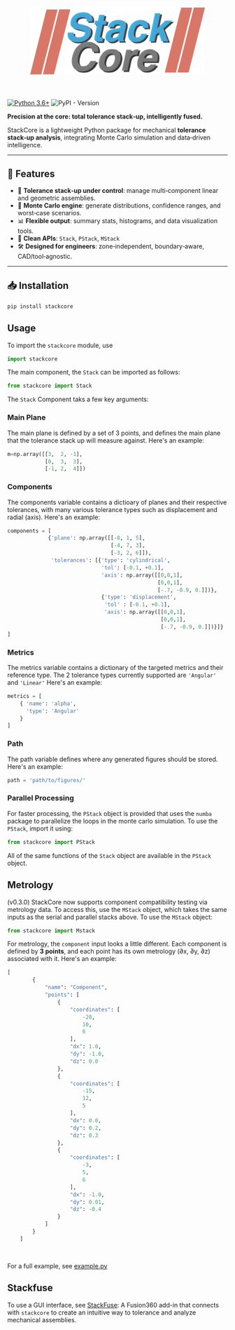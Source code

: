 <h1 align="center">
<img src="https://raw.githubusercontent.com/astarryknight/stackcore/6d82c44462fd27b4d81cc284fd7121e8935151ec/res/logo2.png" width="400">

</h1><br>

[![Python
3.6+](https://img.shields.io/badge/python-3.9-blue.svg)](https://www.python.org/downloads/release/python-360/)
![PyPI - Version](https://img.shields.io/pypi/v/stackcore)




**Precision at the core: total tolerance stack‑up, intelligently fused.**

StackCore is a lightweight Python package for mechanical **tolerance stack‑up analysis**, integrating Monte Carlo simulation and data‑driven intelligence.

---

## 🚀 Features

- 🧮 **Tolerance stack‑up under control**: manage multi‑component linear and geometric assemblies.
- 🔁 **Monte Carlo engine**: generate distributions, confidence ranges, and worst‑case scenarios.
- 📊 **Flexible output**: summary stats, histograms, and data visualization tools.
- 🔌 **Clean APIs**: `Stack`, `PStack`, `MStack`
- 🛠️ **Designed for engineers**: zone‑independent, boundary‑aware, CAD/tool‑agnostic.

---

## 📥 Installation

```bash
pip install stackcore
```

## Usage
To import the ```stackcore``` module, use
```python
import stackcore
```

The main component, the ```Stack``` can be imported as follows:
```python
from stackcore import Stack
```

The ```Stack``` Component taks a few key arguments:
### Main Plane
The main plane is defined by a set of 3 points, and defines the main plane that the tolerance stack up will measure against. Here's an example:
```python
m=np.array([[3,  2, -1],
            [0,  3,  3],
            [-1, 2,  4]])
```
### Components
The components variable contains a dictioary of planes and their respective tolerances, with many various tolerance types such as displacement and radial (axis).
Here's an example:
```python
components = [
             {'plane': np.array([[-8, 1, 5],
                                 [-4, 7, 3],
                                 [-3, 2, 6]]),
              'tolerances': [{'type': 'cylindrical',
                              'tol': [-0.1, +0.1],
                              'axis': np.array([[0,0,1], 
                                                [0,0,1],
                                                [-.7, -0.9, 0.]])},
                              {'type': 'displacement',
                               'tol' : [-0.1, +0.1],
                               'axis': np.array([[0,0,1], 
                                                 [0,0,1],
                                                 [-.7, -0.9, 0.]])}]}
]
```
### Metrics
The metrics variable contains a dictionary of the targeted metrics and their reference type. The 2 tolerance types currently supported are ```'Angular'``` and ```'Linear'``` Here's an example:
```python
metrics = [
    { 'name': 'alpha',
      'type': 'Angular'
    }
]
```
### Path
The path variable defines where any generated figures should be stored. Here's an example:
```python
path = 'path/to/figures/'
```

### Parallel Processing
For faster processing, the ```PStack``` object is provided that uses the ```numba``` package to parallelize the loops in the monte carlo simulation. To use the ```PStack```, import it using:
```python
from stackcore import PStack
```
All of the same functions of the ```Stack``` object are available in the ```PStack``` object.


## Metrology
(v0.3.0) StackCore now supports component compatibility testing via metrology data. 
To access this, use the ```MStack``` object, which takes the same inputs as the serial and parallel stacks above. To use the ```MStack``` object:

```python
from stackcore import Mstack
```

For metrology, the ```component``` input looks a little different. Each component is defined by **3 points**, and each point has its own metrology (∂x, ∂y, ∂z) associated with it. Here's an example:

```python
[
        {
            "name": "Component",
            "points": [
                {
                    "coordinates": [
                        -20,
                        10,
                        6
                    ],
                    "dx": 1.0,
                    "dy": -1.0,
                    "dz": 0.0
                },
                {
                    "coordinates": [
                        -15,
                        12,
                        5
                    ],
                    "dx": 0.0,
                    "dy": 0.2,
                    "dz": 0.3
                },
                {
                    "coordinates": [
                        -3,
                        5,
                        6
                    ],
                    "dx": -1.0,
                    "dy": 0.01,
                    "dz": -0.4
                }
            ]
        }
    ]
```

<br>


For a full example, see [example.py](example.py)

## Stackfuse
To use a GUI interface, see [StackFuse](https://github.com/astarryknight/stackfuse/tree/main?tab=readme-ov-file): A Fusion360 add-in that connects with ```stackcore``` to create an intuitive way to tolerance and analyze mechanical assemblies.